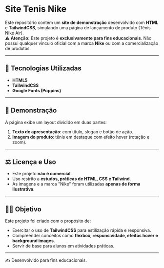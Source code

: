 # Site Tenis Nike 

Este repositório contém um **site de demonstração** desenvolvido com **HTML** e **TailwindCSS**, simulando uma página de lançamento de produto (Tênis Nike Air).  
⚠️ **Atenção:** Este projeto é **exclusivamente para fins educacionais**. Não possui qualquer vínculo oficial com a marca **Nike** ou com a comercialização de produtos.

---

## 🚀 Tecnologias Utilizadas
- **HTML5**
- **TailwindCSS**
- **Google Fonts (Poppins)**

---

## 📸 Demonstração
A página exibe um layout dividido em duas partes:
1. **Texto de apresentação**: com título, slogan e botão de ação.
2. **Imagem do produto**: tênis em destaque com efeito hover (rotação e zoom).

---

## ⚖️ Licença e Uso
- Este projeto **não é comercial**.
- Uso restrito a **estudos, práticas de HTML, CSS e Tailwind**.
- As imagens e a marca "Nike" foram utilizadas **apenas de forma ilustrativa**.

---

## 👨‍🏫 Objetivo
Este projeto foi criado com o propósito de:
- Exercitar o uso de **TailwindCSS** para estilização rápida e responsiva.
- Compreender conceitos como **flexbox, responsividade, efeitos hover e background images**.
- Servir de base para alunos em atividades práticas.

---

✍️ Desenvolvido para fins educacionais.  

